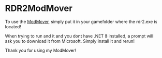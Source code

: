# RDR2ModMover
To use the [ModMover](https://github.com/SacorZ/RDR2ModMover/blob/master/RDR2ModMover.exe), simply put it in your gamefolder where the rdr2.exe is located!


When trying to run and it and you dont have .NET 8 installed, a prompt will ask you to download it from Microsoft. 
Simply install it and rerun!



Thank you for using my ModMover!
